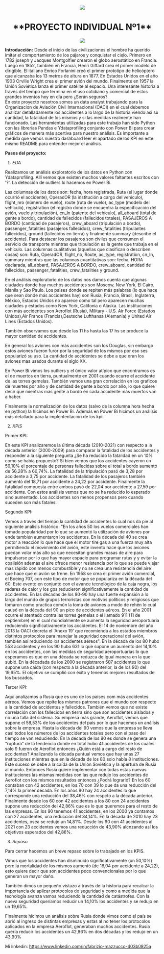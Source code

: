 <p align=center><img src=https://d31uz8lwfmyn8g.cloudfront.net/Assets/logo-henry-white-lg.png><p>

<h1 align=center> **PROYECTO INDIVIDUAL Nº1** </h1>

<p align=center><img src=https://media.telemundoarizona.com/2019/09/shutterstock-accidente-aereo-cifras.jpg?quality=85&strip=all&resize=1200%2C675><p>

**Introducción:**
Desde el inicio de las civilizaciones el hombre ha querido imitar el comportamiento de los pájaros y conquistar el cielo. Primero en 1782 joseph y Jacques Montgolfier crearon el globo aerostático en Francia. Luego en 1852, también en Francia, Henri Giffard crea el primer modelo de dirigible. El italiano Enrico Forlanini creó el primer prototipo de helicóptero que alcanzaba los 13 metros de altura en 1877.  En Estados Unidos en el año 1903 Orville Wright crea el primer avión del mundo. Finalmente en 1957 la Unión Soviética lanza el primer satélite al espacio. Una interesante historia a través del tiempo que termina en el uso cotidiano y comercial de estos grandes inventos hoy en día pero ¿Serán seguros?  
En este proyecto nosotros somos un data analyst trabajando para la Organizacion de Aviación Civil Internacional (OACI) en el cual debemos analizar detalladamente los accidentes a lo largo de la historia viendo asi su cantidad, la fatalidad de los mismos y si las medidas realmente han funcionado. Las herramientas utilizadas para este trabajo han sido Python con las librerias Pandas e Ydataprofiling conjunto con Power Bi para crear gráficos de manera más acertiva para nuestro análisis. 
Es importante a medida que vemos nuestro dashboard leer el apartado de los KPI en este mismo README para entender mejor el análisis.

**Pasos del proyecto:**
1. *EDA*

Realizamos un análisis exploratorio de los datos en Python con Ydataprofiling. Allí vemos que existen muchos valores faltantes escritos con '?'. La detección de outliers lo hacemos en Power Bi. 

Las columnas de los datos son: fecha, hora registrada, Ruta (el lugar donde ocurrió el accidente), OperadOR (la institución a cargo del vehículo), flight_nro (número de vuelo), route (ruta de vuelo), ac_type (modelo del vehículo), registration (el registro donde se encuentra la especificación del avión, vuelo y tripulación), cn_ln (patente del vehículo), all_aboard (total de gente a bordo), cantidad de fallecidos (fallecidos totales), PASAJEROS A BORDO (cantidad de pasajeros), crew_aboard (tripulación a bordo), passenger_fatalities (pasajeros fallecidos), crew_fatalities (tripulantes fallecidos), ground (fallecidos en tierra) y finalmente summary (describe el accidente). Para destacar los pasajeros son civiles que consumen el servicio de transporte mientras que tripulación es la gente que trabaja en el vehículo. Las columnas cualitativas (aquellas que clasifican o describen cosas) son: Ruta, OperadOR, flight_no, Route, ac_type, registration, cn_ln, summary mientras que las columnas cuantitativas son: fecha, HORA declarada, all_abbard, PASAJEROS A BORDO, crew_aboard, cantidad de fallecidos, passenger_fatalities, crew_fatalities y ground. 

En el análisis exploratorio de los datos nos damos cuenta que algunas ciudades donde hay muchos accidentes son Moscow, New York, El Cairo, Manila y Sao Paulo. Los paises donde se repiten más palabras (lo que hace que sean donde más accidentes hay) son Rusia, Francia, Brasil, Inglaterra, México, Estados Unidos no aparece como tal pero aparecen muchas ciudades y estados como New York, Califonia o Alaska.
Las instituciones con más accidentes son Aeroflot (Rusia), Military - U.S. Air Force (Estados Unidos),Air France (Francia),Deutsche Lufthansa (Alemania) y United Air Lines (Estados Unidos).

También observamos que desde las 11 hs hasta las 17 hs se produce la mayor cantidad de accidentes. 

En general los aviones con más accidentes son los Douglas, sin embargo estos aviones fueron furor por la seguridad de los mismos por eso ses popularizó su uso. La cantidad de accidentes se debe a que eran los aviones mas usados durante el siglo XX.

En Power Bi vimos los outliers y el único valor atípico que encontramos es el de muertos en tierra, puntualmente en 2001 cuando ocurre el accidente de las torres gemelas. También vemos una gran correlación en los graficos de muertes por año y de cantidad de gente a bordo por año, lo que quiere decir que mientras más gente a bordo en cada accidente más muertos van a haber.

Finalmente la normalización de los datos (salvo de la columna hora hecha en python) la hicimos en Power Bi. Además en Power Bi hicimos un análisis más detallado para la implententación de los kpi.

2. *KPIS*

Primer KPI:

En este KPI analizaremos la última década (2010-2021) con respecto a la década anterior (2000-2009) para comparar la fatalidad de los accidentes y responder a la siguiente pregunta ¿Se ha reducido la fatalidad en un 10% como se habia propuesto?
Si bien vemos que los accidentes cayeron un 50,10% el porcentaje de personas fallecidas sobre el total a bordo aumentó de 56,28% a 60,74%. La fatalidad de la tripulación pasó de 3,28 por accidente a 3,75 por accidente. La fatalidad de los pasajeros también aumentó del 18,71 por accidente a 24,22 por accidente. Finalmente la fatalidad compuesta entre ambos pasó de 22,04 por accidente a 27,59 por accidente. Con estos análisis vemos que no se ha reducido lo esperado sino aumentado. Los accidentes son menos propensos pero cuando suceden son más fatales.


Segundo KPI:

Vemos a través del tiempo la cantidad de accidentes lo cual nos da pie al siguiente análisis histórico: "En los años 50 los vuelos comerciales han tomado popularidad por lo que se aumentó la utilización de aviones por ende también aumentaron los accidentes. En la década del 40 se crea motor a reacción lo que hace que el motor tire gas a una fuerza muy alta permitiendo el movimiento del avión, este invento hace que los aviones puedan volar más alto ya que necesitan grandes masas de aire para impulsarse por lo que hay mayor espacio para programar rutas y y evitar la coalisión además el aire ofrece menor resistencia por lo que se puede viajar mas rápido con menos combustible y no se crea una resistencia del aire que hace que el avión se frene. En 1958 se crea el primer avión comercial, el Boeing 707, con este tipo de motor que se populariza en la década del 60. Este evento en conjunto con el avance tecnológico de la caja negra, los radares de calor y los gps reducieron significativamente la cantidad de accidentes. 
En las décadas de los 80-90 hay una fuerte expansión a lo largo del mundo de grupos terroristas con motivos políticos y religiosos que tomaron como practica común la toma de aviones a modo de rehén lo cual causó en la década del 90 un pico de accidentes aéreos. 
En el año 2001 ocurre el atentado contra las torres gemelas o el llamado 911 (11 de septiembre) en el cual mundialmente se aumenta la seguridad aeroportuaria reduciendo significativamente los accidentes. 
El 14 de noviembre del año 2013 la OACI decreta el 'Anexo 19' que recomienda a los estados miembros distintos protocolos para manejar la seguridad operacional del avión, también así reduciendo los accidentes aéreos". En la década de los 80 hubo 553 accidentes y en los 90 hubo 631 lo que supone un aumento del 14,10% en los accidentes, con las medidas de seguridad aeroportuarias lo que esperamos es que en una década se reduzca de igual manera en la que subió. En la décadada de los 2000 se registraron 507 accidentes lo que supone una caida (con respecto a la década anterior, la de los 90) del 19,65%. El objetivo se cumplió con éxito y tenemos mejores resultados de los buscados.

Tercer KPI:

Aquí analizamos a Rusia que es uno de los paises com más accidentes aéreos. Vemos que repite los mismos patrones que el mundo con respecto a la cantidad de accidentes y fallecidos. También vemos que no existe correlación con los fallecidos en tierra sino que son accidentes aislados y no una falla del sistema. 
Su empresa más grande, Aeroflot, vemos que supone el 58,53% de los accidentes del pais por lo que hacemos un análisis sobre la empresa. Hasta la década del 90 vemos que la empresa se lleva casi todos los números de los accidentes totales pero con el paso del tiempo se van reduciendo. En la década de los 90 es donde se genera una "ruptura" de la tendencia donde en total hubo 41 accidentes de los cuales solo 9 fueron de Aeroflot entonces ¿Quién está a cargo del resto de accidentes? Analizando la década puntual vemos que hay unas 27 instituciones mientras que en la década de los 80 solo había 8 instituciones. Este suceso se debe a la caída de la Unión Soviética y la apertura de Rusia al mundo. Entonces Rusia quiere implementar con todas estas nuevas instituciones las mismas medidas con las que redujo los accidentes de Aeroflot con los mismos resultados entonces ¿Podrá lograrlo?
En los 60 contaban con 42 accidentes, en los 70 con 39 lo que da una reducción del 7,14% la primer década. En los años 80 hay 24 accidentes lo que corresponde una reducción del 38,46%  con respcto a la década anterior. Finalmente desde los 60 con 42 accidentes a los 80 con 24 accidentes supone una reducción del 42,86% que es lo que queremos para el resto de las empresas.
En los 90 tenemos 41 accidentes, en los 2000 ya contamos con 27 accidentes, una reducción del 34,14%. En la década de 2010 hay 23 accidentes, osea se redujo un 14,81%. Desde los 90 con 41 accidentes al 2021 con 23 accidentes vemos una reducción de 43,90% alcnzando así los objetivos esperados del  42,86%.

3. *Repaso*

Para cerrar hacemos un breve repaso sobre lo trabajado en los KPIS.

Vimos que los accidentes han disminuido significativamente (un 50,10%) pero la mortalidad de los mismos aumentó (de 18,04 por accidente a 24,22), esto quiere decir que son accidentes poco convencionales por lo que generan un mayor daño.

También dimos un pequeño vistazo a través de la historia para recalcar la importancia de aplicar protocolos de seguridad y como a medida que la tecnología avanza vamos reduciendo la cantidad de catástrofes. Con la nueva seguridad queríamos reducir un 14,10% los accidentes y se redujo en un 19,65%.

Finalmente hicimos un análisis sobre Rusia donde vimos como el país se abrió al ingreso de distintas empresas y estas al no tener los protocolos aplicados en la empresa Aeroflot, generaban muchos accidentes. Rusia quería reducir los accidentes un 42,86% en dos décadas y los redujo en un 43,90%

Mi linkedin: https://www.linkedin.com/in/fabrizio-mazzucco-403b0825a
